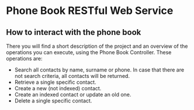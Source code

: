 # Phone Book RESTful Web Service

## How to interact with the phone book
There you will find a short description of the project and an overview of the operations you can execute, using the Phone Book Controller. These operations are:

* Search all contacts by name, surname or phone. In case that there are not search criteria, all contacts will be returned.
* Retrieve a single specific contact.
* Create a new (not indexed) contact.
* Create an indexed contact or update an old one.
* Delete a single specific contact.


